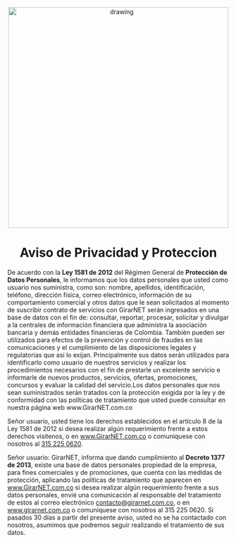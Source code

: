 <p align="center">
  <img src="https://drive.google.com/uc?export=view&id=1IOfE1dKrdg5ScKsoBxPqvmS-VMbQaKjb" alt="drawing" width="500"/>
</p>

<h1 align="center">Aviso de Privacidad y Proteccion</h1>

<p aling="justify">De acuerdo con la <b>Ley 1581 de 2012</b> del Régimen General de <b>Protección de Datos Personales</b>, le informamos que los datos personales que usted como usuario nos suministra, como son: nombre, apellidos, identificación, teléfono, dirección física, correo electrónico, información de su comportamiento comercial y otros datos que le sean solicitados al momento de suscribir contrato de servicios con GirarNET serán ingresados en una base de datos con el fin de: consultar, reportar, procesar, solicitar y divulgar a la centrales de información financiera que administra la asociación bancaria y demás entidades financieras de Colombia. También pueden ser utilizados para efectos de la prevención y control de fraudes en las comunicaciones y el cumplimiento de las disposiciones legales y regulatorias que así lo exijan. Principalmente sus datos serán utilizados para identificarlo como usuario de nuestros servicios y realizar los procedimientos necesarios con el fin de prestarle un excelente servicio e informarle de nuevos productos, servicios, ofertas, promociones, concursos y evaluar la calidad del servicio.Los datos personales que nos sean suministrados serán tratados con la protección exigida por la ley y de conformidad con las políticas de tratamiento que usted puede consultar en nuestra página web www.GirarNET.com.co

Señor usuario, usted tiene los derechos establecidos en el artículo 8 de la Ley 1581 de 2012 si desea realizar algún requerimiento frente a estos derechos visítenos, o en www.GirarNET.com.co o comuníquese con nosotros al [315 225 0620](https://wa.me/573152250620).

Señor usuario: GirarNET, informa que dando cumplimiento al <b>Decreto 1377 de 2013</b>, existe una base de datos personales propiedad de la empresa, para fines comerciales y de promociones, que cuenta con las medidas de protección, aplicando las políticas de tratamiento que aparecen en www.GirarNET.com.co si desea realizar algún requerimiento frente a sus datos personales, envié una comunicación al responsable del tratamiento de estos al correo electrónico
contacto@girarnet.com.co, o en www.girarnet.com.co o comuníquese con nosotros al 315 225 0620. Si pasados 30 días a partir del presente aviso, usted no se ha contactado con nosotros, asumimos que podremos seguir realizando el tratamiento de sus datos.
